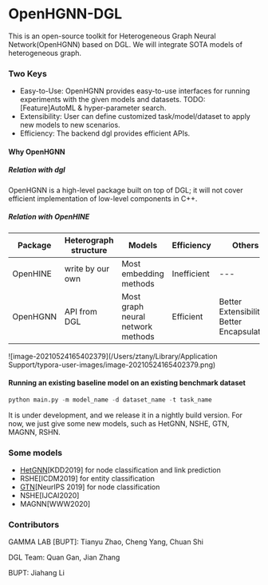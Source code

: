 # OpenHGNN-DGL
This is an open-source toolkit for Heterogeneous Graph Neural Network(OpenHGNN) based on DGL. We will integrate SOTA models of heterogeneous graph.

### Two Keys

- Easy-to-Use: OpenHGNN provides easy-to-use interfaces for running experiments with the given models and datasets. TODO: [Feature]AutoML & hyper-parameter search.
- Extensibility: User can define customized task/model/dataset to apply new models to new scenarios.
- Efficiency: The backend dgl provides efficient APIs.

#### Why OpenHGNN

##### Relation with dgl

OpenHGNN is a high-level package built on top of DGL; it will not cover efficient implementation of low-level components in C++.

##### Relation with OpenHINE

| Package  | Heterograph structure | Models                            | Efficiency  | Others                                     |
| -------- | --------------------- | --------------------------------- | ----------- | ------------------------------------------ |
| OpenHINE | write by our own      | Most embedding methods            | Inefficient | ---                                        |
| OpenHGNN | API from DGL          | Most graph neural network methods | Efficient   | Better Extensibility, Better Encapsulation |



![image-20210524165402379](/Users/ztany/Library/Application Support/typora-user-images/image-20210524165402379.png)

#### Running an existing baseline model on an existing benchmark dataset

```python
python main.py -m model_name -d dataset_name -t task_name
```

It is under development, and we release it in a nightly build version. For now, we just give some new models, such as HetGNN, NSHE, GTN, MAGNN, RSHN.

### Some models

- [HetGNN](https://github.com/BUPT-GAMMA/OpenHGNN-DGL/tree/main/openhgnn/output/HetGNN)[KDD2019] for node classification and link prediction
- RSHE[ICDM2019] for entity classification
- [GTN](https://github.com/BUPT-GAMMA/OpenHGNN-DGL/tree/main/openhgnn/output/GTN)[NeurIPS 2019] for node classification
- NSHE[IJCAI2020]
- MAGNN[WWW2020]

### Contributors

GAMMA LAB [BUPT]: Tianyu Zhao, Cheng Yang, Chuan Shi

DGL Team: Quan Gan, Jian Zhang

BUPT: Jiahang Li


